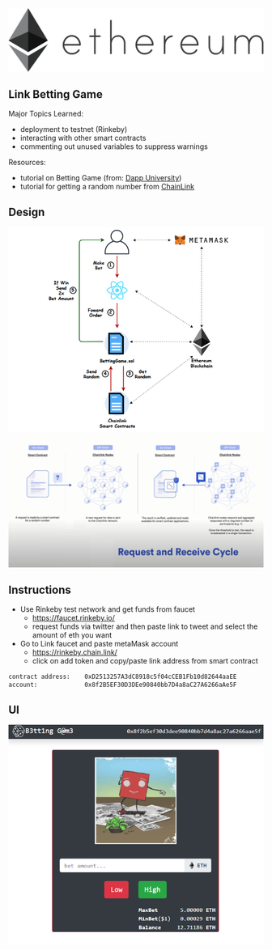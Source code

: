 ![](public/eth.png)
##
## Link Betting Game
Major Topics Learned:
- deployment to testnet (Rinkeby)
- interacting with other smart contracts
- commenting out unused variables to suppress warnings


Resources:
- tutorial on Betting Game (from: [Dapp University](https://www.youtube.com/watch?v=YzCbaR15Xi4&t=971s))
- tutorial for getting a random number from [ChainLink](https://www.youtube.com/watch?v=JqZWariqh5s)

## Design

![](public/BettingGame.png)
![](public/VRF_cycle.png)

## Instructions
- Use Rinkeby test network and get funds from faucet
	- https://faucet.rinkeby.io/
	- request funds via twitter and then paste link to tweet and select the amount of eth you want
- Go to Link faucet and paste metaMask account
	- https://rinkeby.chain.link/
	- click on add token and copy/paste link address from smart contract

```
contract address:    0xD2513257A3dC8918c5f04cCEB1Fb10d82644aaEE
account:             0x8f2B5EF30D3DEe90840bb7D4a8aC27A6266aAe5F
```

## UI

![](public/UI.png)
